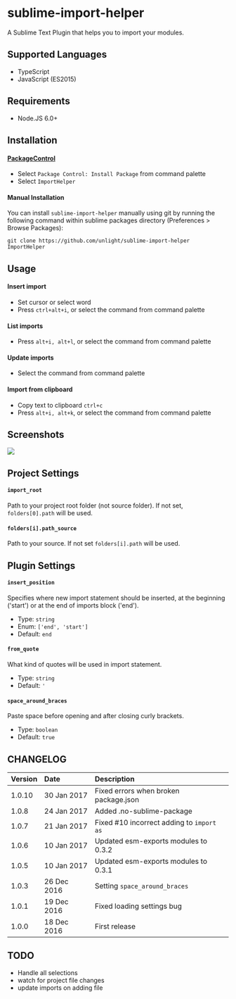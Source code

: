 sublime-import-helper
=====================
A Sublime Text Plugin that helps you to import your modules.

Supported Languages
---
* TypeScript
* JavaScript (ES2015)

## Requirements
* Node.JS 6.0+

Installation
---
#### [PackageControl](https://packagecontrol.io/packages/ImportHelper)
* Select `Package Control: Install Package` from command palette
* Select `ImportHelper`

#### Manual Installation
You can install `sublime-import-helper` manually using git by running the following command
within sublime packages directory (Preferences > Browse Packages):
```
git clone https://github.com/unlight/sublime-import-helper ImportHelper
```

Usage
---
#### Insert import
* Set cursor or select word
* Press `ctrl+alt+i`, or select the command from command palette

#### List imports
* Press `alt+i, alt+l`, or select the command from command palette

#### Update imports
* Select the command from command palette

#### Import from clipboard
* Copy text to clipboard `ctrl+c`
* Press `alt+i, alt+k`, or select the command from command palette

Screenshots
---
![](https://raw.githubusercontent.com/unlight/sublime-import-helper/master/screenshots/insert-import.gif)

Project Settings
---
#### `import_root`
Path to your project root folder (not source folder). If not set, `folders[0].path` will be used.

#### `folders[i].path_source`
Path to your source. If not set `folders[i].path` will be used.

Plugin Settings
---
#### `insert_position`
Specifies where new import statement should be inserted, at the beginning ('start')
or at the end of imports block ('end').
- Type: `string`
- Enum: `['end', 'start']`
- Default: `end`

#### `from_quote`
What kind of quotes will be used in import statement.
- Type: `string`
- Default: `'`

#### `space_around_braces`
Paste space before opening and after closing curly brackets.
- Type: `boolean`
- Default: `true`

CHANGELOG
---
| Version | Date        | Description                               |
|:--------|:------------|:------------------------------------------|
| 1.0.10  | 30 Jan 2017 | Fixed errors when broken package.json     |
| 1.0.8   | 24 Jan 2017 | Added .no-sublime-package                 |
| 1.0.7   | 21 Jan 2017 | Fixed #10 incorrect adding to `import as` |
| 1.0.6   | 10 Jan 2017 | Updated esm-exports modules to 0.3.2      |
| 1.0.5   | 10 Jan 2017 | Updated esm-exports modules to 0.3.1      |
| 1.0.3   | 26 Dec 2016 | Setting `space_around_braces`             |
| 1.0.1   | 19 Dec 2016 | Fixed loading settings bug                |
| 1.0.0   | 18 Dec 2016 | First release                             |

TODO
---
* Handle all selections
* watch for project file changes
* update imports on adding file